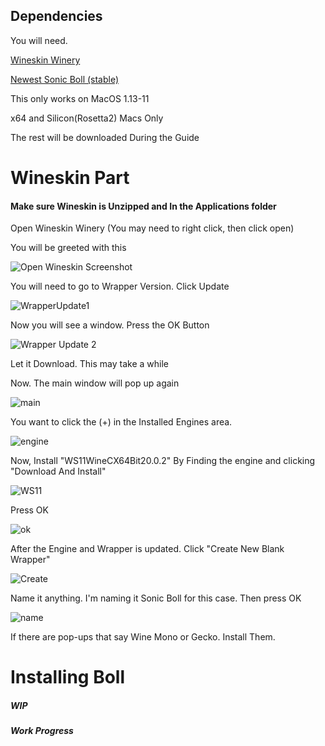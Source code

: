 ## Dependencies

You will need.

[Wineskin Winery](https://github.com/Gcenx/WineskinServer/releases/download/V1.8.4.2/Wineskin.Winery.txz)

[Newest Sonic Boll (stable)](https://mega.nz/file/LowygTKB#QWQjr8Qa47iMkxmfo_9r-Ty2ELeIOd_UAuFSx2AGsqI)

This only works on MacOS 1.13-11

x64 and Silicon(Rosetta2) Macs Only

The rest will be downloaded During the Guide

# Wineskin Part

#### Make sure Wineskin is Unzipped and In the Applications folder

Open Wineskin Winery (You may need to right click, then click open)

You will be greeted with this

![Open Wineskin Screenshot](https://media.discordapp.net/attachments/839853987548364842/867064151041376287/Screen_Shot_2021-07-20_at_11.22.05_AM.png?width=315&height=468)

You will need to go to Wrapper Version. Click Update

![WrapperUpdate1](https://media.discordapp.net/attachments/839853987548364842/867064568298733568/Screen_Shot_2021-07-20_at_11.24.48_AM.png?width=219&height=78)

Now you will see a window. Press the OK Button

![Wrapper Update 2](https://media.discordapp.net/attachments/839853987548364842/867065036353306664/Screen_Shot_2021-07-20_at_11.25.50_AM.png?width=299&height=208)

Let it Download. This may take a while


Now. The main window will pop up again

![main](https://media.discordapp.net/attachments/839853987548364842/867066230649258034/Screen_Shot_2021-07-20_at_11.30.19_AM.png?width=315&height=468)

You want to click the (+) in the Installed Engines area.

![engine](https://media.discordapp.net/attachments/839853987548364842/867066711797530644/Screen_Shot_2021-07-20_at_11.32.41_AM.png?width=210&height=150)

Now, Install "WS11WineCX64Bit20.0.2" By Finding the engine and clicking "Download And Install"

![WS11](https://media.discordapp.net/attachments/839853987548364842/867067402454040596/Screen_Shot_2021-07-20_at_11.35.39_AM.png?width=345&height=351)

Press OK

![ok](https://media.discordapp.net/attachments/839853987548364842/867067705278464000/Screen_Shot_2021-07-20_at_11.37.16_AM.png?width=299&height=208)

After the Engine and Wrapper is updated. Click "Create New Blank Wrapper"

![Create](https://media.discordapp.net/attachments/839853987548364842/867069618975146004/Screen_Shot_2021-07-20_at_11.41.53_AM.png?width=315&height=468)

Name it anything. I'm naming it Sonic Boll for this case. Then press OK

![name](https://cdn.discordapp.com/attachments/839853987548364842/867070021545230385/Screen_Shot_2021-07-20_at_11.46.00_AM.png)

If there are pop-ups that say Wine Mono or Gecko. Install Them.

# Installing Boll

##### WIP

##### Work Progress
